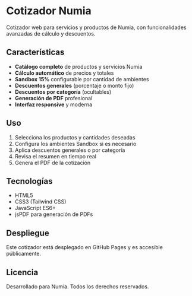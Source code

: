 # Cotizador Numia

Cotizador web para servicios y productos de Numia, con funcionalidades avanzadas de cálculo y descuentos.

## Características

- **Catálogo completo** de productos y servicios Numia
- **Cálculo automático** de precios y totales
- **Sandbox 15%** configurable por cantidad de ambientes
- **Descuentos generales** (porcentaje o monto fijo)
- **Descuentos por categoría** (ocultables)
- **Generación de PDF** profesional
- **Interfaz responsive** y moderna

## Uso

1. Selecciona los productos y cantidades deseadas
2. Configura los ambientes Sandbox si es necesario
3. Aplica descuentos generales o por categoría
4. Revisa el resumen en tiempo real
5. Genera el PDF de la cotización

## Tecnologías

- HTML5
- CSS3 (Tailwind CSS)
- JavaScript ES6+
- jsPDF para generación de PDFs

## Despliegue

Este cotizador está desplegado en GitHub Pages y es accesible públicamente.

## Licencia

Desarrollado para Numia. Todos los derechos reservados.
